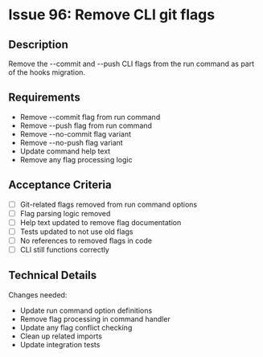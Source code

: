 # Issue 96: Remove CLI git flags

## Description
Remove the --commit and --push CLI flags from the run command as part of the hooks migration.

## Requirements
- Remove --commit flag from run command
- Remove --push flag from run command  
- Remove --no-commit flag variant
- Remove --no-push flag variant
- Update command help text
- Remove any flag processing logic

## Acceptance Criteria
- [ ] Git-related flags removed from run command options
- [ ] Flag parsing logic removed
- [ ] Help text updated to remove flag documentation
- [ ] Tests updated to not use old flags
- [ ] No references to removed flags in code
- [ ] CLI still functions correctly

## Technical Details
Changes needed:
- Update run command option definitions
- Remove flag processing in command handler
- Update any flag conflict checking
- Clean up related imports
- Update integration tests